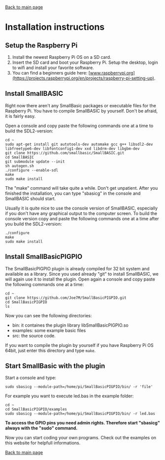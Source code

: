 [Back to main page](./index.html)

# Installation instructions

## Setup the Raspberry Pi

1. Install the newest Raspberry Pi OS on a SD card. 
2. Insert the SD card and boot your Raspberry Pi. Setup the desktop, login to wifi and install your favorite software.
3. You can find a beginners guide here: [www.raspberrypi.org](https://projects.raspberrypi.org/en/projects/raspberry-pi-setting-up). 

## Install SmallBASIC

Right now there aren't any SmallBasic packages or executable files for the Raspberry Pi. You have to compile SmallBASIC by yourself. Don't be afraid, it is fairly easy.

Open a console and copy paste the following commands one at a time to build the SDL2-version:
  
```
cd ~
sudo apt-get install git autotools-dev automake gcc g++ libsdl2-dev libfreetype6-dev libfontconfig1-dev xxd libdrm-dev libgbm-dev
git clone https://github.com/smallbasic/SmallBASIC.git
cd SmallBASIC
git submodule update --init
sh autogen.sh
./configure --enable-sdl
make
sudo make install
```
The "make" command will take quite a while. Don't get unpatient. After you finished the installation, you can type "sbasicg" in the console and SmallBASIC should start.

Usually it is quite nice to use the console version of SmallBASIC, especially if you don't have any graphical output to the computer screen. To build the console version copy and paste the following commands one at a time after you build the SDL2-version:

```
./configure
make
sudo make install
```

## Install SmallBasicPIGPIO

The SmallBasicPIGPIO plugin is already compiled for 32 bit system and available as a library. Since you used already "git" to install SmallBASIC, we will again use it to install the plugin. Open again a console and copy paste the following commands one at a time:

```
cd ~
git clone https://github.com/Joe7M/SmallBasicPIGPIO.git
cd SmallBasicPIGPIO
ls
```
Now you can see the following directories: 

- bin: it containes the plugin library libSmallBasicPIGPIO.so
- examples: some example basic files
- src: the source code. 

If you want to compile the plugin by yourself if you have Raspberry Pi OS 64bit, just enter this directory and type `make`.

## Start SmallBasic with the plugin

Start a console and type:

```
sudo sbasicg --module-path=/home/pi/SmallBasicPIGPIO/bin/ -r 'file'
```
For example you want to execute led.bas in the example folder:
```
cd ~
cd SmallBasicPIGPIO/examples
sudo sbasicg --module-path=/home/pi/SmallBasicPIGPIO/bin/ -r led.bas
```

**To access the GPIO pins you need admin rights. Therefore start "sbasicg" always with the "sudo" command.**

Now you can start coding your own programs. Check out the examples on this website for helpfull informations.

[Back to main page](./index.html)
